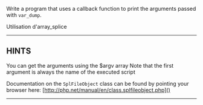 Write a program that uses a callback function to print the arguments passed with `var_dump`.

Utilisation d'array_splice

----------------------------------------------------------------------
## HINTS

You can get the arguments using the $argv array
Note that the first argument is always the name of the executed script

Documentation on the `SplFileObject` class can be found by pointing your browser here:
  [http://php.net/manual/en/class.splfileobject.php]()

----------------------------------------------------------------------
